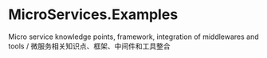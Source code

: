 # MicroServices.Examples
Micro service knowledge points, framework, integration of middlewares and tools /  微服务相关知识点、框架、中间件和工具整合
